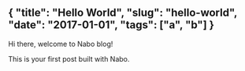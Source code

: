 {
  "title": "Hello World",
  "slug": "hello-world",
  "date": "2017-01-01",
  "tags": ["a", "b"]
}
---
Hi there, welcome to Nabo blog!

This is your first post built with Nabo.
